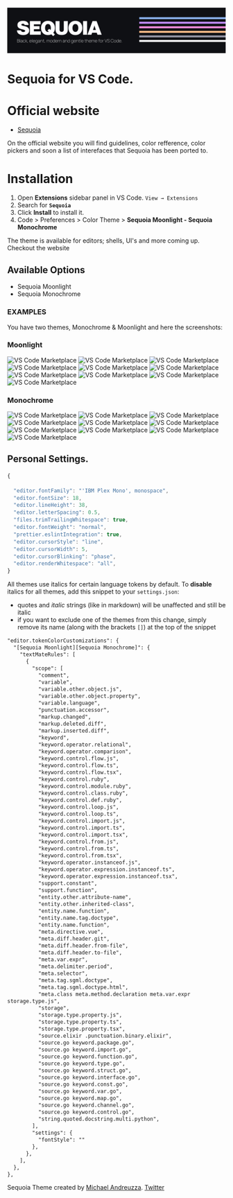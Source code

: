 ![sequoia](https://raw.githubusercontent.com/Sequoia-Theme/assets/main/githubHeader.png)

# Sequoia for VS Code.

# Official website
-  [Sequoia](https://unwrapped.design/sequoia/)

On the official website you will find guidelines, color refference, color pickers and soon a list of interefaces that Sequoia has been ported to.


# Installation

1. Open **Extensions** sidebar panel in VS Code. `View → Extensions`
2. Search for **`Sequoia`**
3. Click **Install** to install it.
4. Code > Preferences > Color Theme >
 **Sequoia Moonlight - Sequoia Monochrome**

The theme is available for editors; shells, UI's and more coming up. Checkout the website

## Available Options
- Sequoia Moonlight
- Sequoia Monochrome

### EXAMPLES
You have two themes, Monochrome &amp; Moonlight and here the screenshots:
### Moonlight
![VS Code Marketplace](https://github.com/Sequoia-Theme/vs-code/blob/main/moonlight-screenshots/moonlight-cpp.png?raw=true)
![VS Code Marketplace](https://github.com/Sequoia-Theme/vs-code/blob/main/moonlight-screenshots/moonlight-cs.png?raw=true)
![VS Code Marketplace](https://github.com/Sequoia-Theme/vs-code/blob/main/moonlight-screenshots/moonlight-css.png?raw=true)
![VS Code Marketplace](https://github.com/Sequoia-Theme/vs-code/blob/main/moonlight-screenshots/moonlight-html.png?raw=true)
![VS Code Marketplace](https://github.com/Sequoia-Theme/vs-code/blob/main/moonlight-screenshots/moonlight-java.png?raw=true)
![VS Code Marketplace](https://github.com/Sequoia-Theme/vs-code/blob/main/moonlight-screenshots/moonlight-js.png?raw=true)
![VS Code Marketplace](https://github.com/Sequoia-Theme/vs-code/blob/main/moonlight-screenshots/moonlight-md.png?raw=true)
![VS Code Marketplace](https://github.com/Sequoia-Theme/vs-code/blob/main/moonlight-screenshots/moonlight-py.png?raw=true)
![VS Code Marketplace](https://github.com/Sequoia-Theme/vs-code/blob/main/moonlight-screenshots/moonlight-sh.png?raw=true)
![VS Code Marketplace](https://github.com/Sequoia-Theme/vs-code/blob/main/moonlight-screenshots/moonlight-terminal.png?raw=true)

### Monochrome

![VS Code Marketplace](https://github.com/Sequoia-Theme/vs-code/blob/main/monochrome-screenshots/monochrome-cpp.png?raw=true)
![VS Code Marketplace](https://github.com/Sequoia-Theme/vs-code/blob/main/monochrome-screenshots/monochrome-cs.png?raw=true)
![VS Code Marketplace](https://github.com/Sequoia-Theme/vs-code/blob/main/monochrome-screenshots/monochrome-css.png?raw=true)
![VS Code Marketplace](https://github.com/Sequoia-Theme/vs-code/blob/main/monochrome-screenshots/monochrome-html.png?raw=true)
![VS Code Marketplace](https://github.com/Sequoia-Theme/vs-code/blob/main/monochrome-screenshots/monochrome-java.png?raw=true)
![VS Code Marketplace](https://github.com/Sequoia-Theme/vs-code/blob/main/monochrome-screenshots/monochrome-js.png?raw=true)
![VS Code Marketplace](https://github.com/Sequoia-Theme/vs-code/blob/main/monochrome-screenshots/monochrome-md.png?raw=true)
![VS Code Marketplace](https://github.com/Sequoia-Theme/vs-code/blob/main/monochrome-screenshots/monochrome-py.png?raw=true)
![VS Code Marketplace](https://github.com/Sequoia-Theme/vs-code/blob/main/monochrome-screenshots/monochrome-sh.png?raw=true)
![VS Code Marketplace](https://github.com/Sequoia-Theme/vs-code/blob/main/monochrome-screenshots/monochrome-terminal.png?raw=true)


## Personal Settings.

```js
{

  "editor.fontFamily": "'IBM Plex Mono', monospace",
  "editor.fontSize": 18,
  "editor.lineHeight": 38,
  "editor.letterSpacing": 0.5,
  "files.trimTrailingWhitespace": true,
  "editor.fontWeight": "normal",
  "prettier.eslintIntegration": true,
  "editor.cursorStyle": "line",
  "editor.cursorWidth": 5,
  "editor.cursorBlinking": "phase",
  "editor.renderWhitespace": "all",
}
```

All themes use italics for certain language tokens by default.
To **disable** italics for all themes, add this snippet to your `settings.json`:
  - quotes and *italic* strings (like in markdown) will be unaffected and still be italic
  - if you want to exclude one of the themes from this change, simply remove its name (along with the brackets `[]`) at the top of the snippet

```jsonc
"editor.tokenColorCustomizations": {
  "[Sequoia Moonlight][Sequoia Monochrome]": {
    "textMateRules": [
      {
        "scope": [
          "comment",
          "variable",
          "variable.other.object.js",
          "variable.other.object.property",
          "variable.language",
          "punctuation.accessor",
          "markup.changed",
          "markup.deleted.diff",
          "markup.inserted.diff",
          "keyword",
          "keyword.operator.relational",
          "keyword.operator.comparison",
          "keyword.control.flow.js",
          "keyword.control.flow.ts",
          "keyword.control.flow.tsx",
          "keyword.control.ruby",
          "keyword.control.module.ruby",
          "keyword.control.class.ruby",
          "keyword.control.def.ruby",
          "keyword.control.loop.js",
          "keyword.control.loop.ts",
          "keyword.control.import.js",
          "keyword.control.import.ts",
          "keyword.control.import.tsx",
          "keyword.control.from.js",
          "keyword.control.from.ts",
          "keyword.control.from.tsx",
          "keyword.operator.instanceof.js",
          "keyword.operator.expression.instanceof.ts",
          "keyword.operator.expression.instanceof.tsx",
          "support.constant",
          "support.function",
          "entity.other.attribute-name",
          "entity.other.inherited-class",
          "entity.name.function",
          "entity.name.tag.doctype",
          "entity.name.function",
          "meta.directive.vue",
          "meta.diff.header.git",
          "meta.diff.header.from-file",
          "meta.diff.header.to-file",
          "meta.var.expr",
          "meta.delimiter.period",
          "meta.selector",
          "meta.tag.sgml.doctype",
          "meta.tag.sgml.doctype.html",
          "meta.class meta.method.declaration meta.var.expr storage.type.js",
          "storage",
          "storage.type.property.js",
          "storage.type.property.ts",
          "storage.type.property.tsx",
          "source.elixir .punctuation.binary.elixir",
          "source.go keyword.package.go",
          "source.go keyword.import.go",
          "source.go keyword.function.go",
          "source.go keyword.type.go",
          "source.go keyword.struct.go",
          "source.go keyword.interface.go",
          "source.go keyword.const.go",
          "source.go keyword.var.go",
          "source.go keyword.map.go",
          "source.go keyword.channel.go",
          "source.go keyword.control.go",
          "string.quoted.docstring.multi.python",
        ],
        "settings": {
          "fontStyle": ""
        },
      },
    ],
  },
},
```

Sequoia Theme created by [Michael Andreuzza](https://github.com/michael-andreuzza).
[Twitter](https://twitter.com/Mike_Andreuzza)
